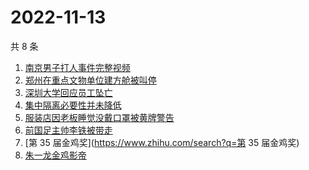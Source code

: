 # 2022-11-13

共 8 条

<!-- BEGIN ZHIHUSEARCH -->
<!-- 最后更新时间 Sun Nov 13 2022 04:07:54 GMT+0800 (China Standard Time) -->
1. [南京男子打人事件完整视频](https://www.zhihu.com/search?q=南京男子打人事件完整视频)
1. [郑州在重点文物单位建方舱被叫停](https://www.zhihu.com/search?q=郑州在重点文物单位建方舱被叫停)
1. [深圳大学回应员工坠亡](https://www.zhihu.com/search?q=深圳大学回应员工坠亡)
1. [集中隔离必要性并未降低](https://www.zhihu.com/search?q=集中隔离必要性并未降低)
1. [服装店因老板睡觉没戴口罩被黄牌警告](https://www.zhihu.com/search?q=服装店因老板睡觉没戴口罩被黄牌警告)
1. [前国足主帅李铁被带走](https://www.zhihu.com/search?q=前国足主帅李铁被带走)
1. [第 35 届金鸡奖](https://www.zhihu.com/search?q=第 35 届金鸡奖)
1. [朱一龙金鸡影帝](https://www.zhihu.com/search?q=朱一龙金鸡影帝)
<!-- END ZHIHUSEARCH -->
